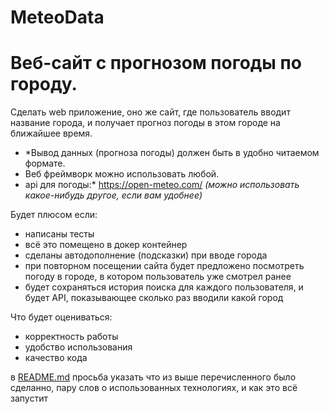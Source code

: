 # MeteoData
# Веб-сайт с прогнозом погоды по городу.

Сделать web приложение, оно же сайт, где пользователь вводит название города, 
и получает прогноз погоды в этом городе на ближайшее время.
 - *Вывод данных (прогноза погоды) должен быть в удобно читаемом формате. 
 - Веб фреймворк можно использовать любой.
 - api для погоды:* https://open-meteo.com/ *(можно использовать какое-нибудь 
другое, если вам удобнее)*

Будет плюсом если:
- написаны тесты
- всё это помещено в докер контейнер
- сделаны автодополнение (подсказки) при вводе города
- при повторном посещении сайта будет предложено посмотреть погоду в городе, 
в котором пользователь уже смотрел ранее
- будет сохраняться история поиска для каждого пользователя, и будет API, 
показывающее сколько раз вводили какой город

Что будет оцениваться:
- корректность работы
- удобство использования
- качество кода

в [README.md](http://readme.md/) просьба указать что из выше перечисленного 
было сделанно, пару слов о использованных технологиях, и как это всё запустит